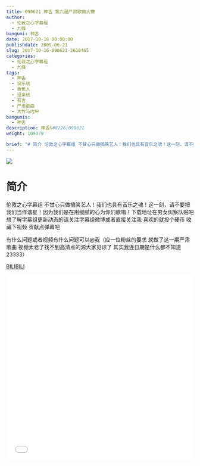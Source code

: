 ```yaml
---
title: 090621 神舌 第六届严肃歌曲大赛
author: 
  - 伦敦之心字幕组
  - 九條
bangumi: 神舌
date: 2017-10-16 00:00:00
publishdate: 2009-06-21
slug: 2017-10-16-090621-2610465
categories: 
  - 伦敦之心字幕组
  - 九條
tags: 
  - 神舌
  - 设乐统
  - 香蕉人
  - 设楽统
  - 有吉
  - 严肃歌曲
  - 大竹马内甲
bangumis: 
  - 神舌
description: 神舌&#8226;090621
weight: 109379

brief: "# 简介 伦敦之心字幕组 不甘心只做搞笑艺人！我们也具有音乐之魂！这一刻，请不要把我们当作谐星！因为我们是在用细腻的心为你们歌唱！下载地址在男女纠察队贴吧 想了解字幕组更新动态的请关注字幕组微博或者直接关注我 喜欢的就投个硬币 收藏下视频 贡献点弹幕吧 有什么问题或者视频有什么问题可以@我（应一位粉丝的要求 就做了这一期严肃歌曲 视频太老了找不到高清点的源大家见谅了 其实我连日期是什么都不知道23333）"
---
```


![](https://i.imgur.com/A3PFFnM.jpg)

# 简介  
伦敦之心字幕组 不甘心只做搞笑艺人！我们也具有音乐之魂！这一刻，请不要把我们当作谐星！因为我们是在用细腻的心为你们歌唱！下载地址在男女纠察队贴吧 想了解字幕组更新动态的请关注字幕组微博或者直接关注我 喜欢的就投个硬币 收藏下视频 贡献点弹幕吧


有什么问题或者视频有什么问题可以@我（应一位粉丝的要求 就做了这一期严肃歌曲 视频太老了找不到高清点的源大家见谅了 其实我连日期是什么都不知道23333）

  [BILIBILI](https://www.bilibili.com/video/av2610465/)


<div class="vcontainer">  <iframe class='video' src="//www.bilibili.com/blackboard/player.html?aid=2610465" width="100%" height="500" frameborder="0" allowfullscreen="allowfullscreen"></iframe></div>
